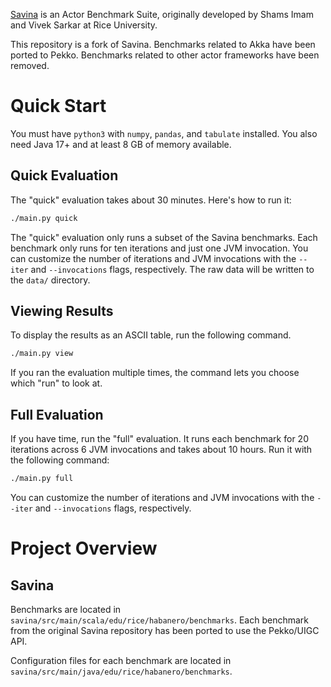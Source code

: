 [Savina](https://github.com/shamsimam/savina) is an Actor Benchmark Suite, 
originally developed by Shams Imam and Vivek Sarkar at Rice University.

This repository is a fork of Savina. Benchmarks related to Akka have been 
ported to Pekko. Benchmarks related to other actor frameworks have been removed.

# Quick Start

You must have `python3` with `numpy`, `pandas`, and `tabulate` installed.
You also need Java 17+ and at least 8 GB of memory available.

## Quick Evaluation

The "quick" evaluation takes about 30 minutes. Here's how to run it:

```bash
./main.py quick
```

The "quick" evaluation only runs a subset of the Savina benchmarks. Each 
benchmark only runs for ten iterations and just one JVM invocation. You 
can customize the number of iterations and JVM invocations with the 
`--iter` and `--invocations` flags, respectively. The raw data will be 
written to the `data/` directory.

## Viewing Results

To display the results as an ASCII table, run the following command.

```bash
./main.py view
```

If you ran the evaluation multiple times, the command lets you choose which 
"run" to look at. 

## Full Evaluation

If you have time, run the "full" evaluation. It runs each benchmark for 20 
iterations across 6 JVM invocations and takes about 10 hours. 
Run it with the following command:

```bash
./main.py full
```

You can customize the number of iterations and JVM invocations with the
`--iter` and `--invocations` flags, respectively.

# Project Overview

## Savina

Benchmarks are located in `savina/src/main/scala/edu/rice/habanero/benchmarks`. Each
benchmark from the original Savina repository has been ported to use the 
Pekko/UIGC API.

Configuration files for each benchmark are located in 
`savina/src/main/java/edu/rice/habanero/benchmarks`.